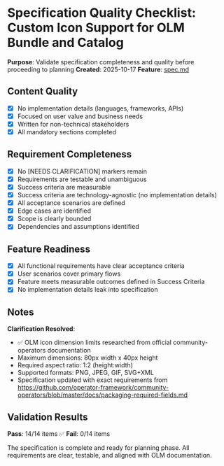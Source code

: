 # Specification Quality Checklist: Custom Icon Support for OLM Bundle and Catalog

**Purpose**: Validate specification completeness and quality before proceeding to planning
**Created**: 2025-10-17
**Feature**: [spec.md](../spec.md)

## Content Quality

- [x] No implementation details (languages, frameworks, APIs)
- [x] Focused on user value and business needs
- [x] Written for non-technical stakeholders
- [x] All mandatory sections completed

## Requirement Completeness

- [x] No [NEEDS CLARIFICATION] markers remain
- [x] Requirements are testable and unambiguous
- [x] Success criteria are measurable
- [x] Success criteria are technology-agnostic (no implementation details)
- [x] All acceptance scenarios are defined
- [x] Edge cases are identified
- [x] Scope is clearly bounded
- [x] Dependencies and assumptions identified

## Feature Readiness

- [x] All functional requirements have clear acceptance criteria
- [x] User scenarios cover primary flows
- [x] Feature meets measurable outcomes defined in Success Criteria
- [x] No implementation details leak into specification

## Notes

**Clarification Resolved**:
- ✅ OLM icon dimension limits researched from official community-operators documentation
- Maximum dimensions: 80px width x 40px height
- Required aspect ratio: 1:2 (height:width)
- Supported formats: PNG, JPEG, GIF, SVG+XML
- Specification updated with exact requirements from https://github.com/operator-framework/community-operators/blob/master/docs/packaging-required-fields.md

## Validation Results

**Pass**: 14/14 items ✅
**Fail**: 0/14 items

The specification is complete and ready for planning phase. All requirements are clear, testable, and aligned with OLM documentation.
